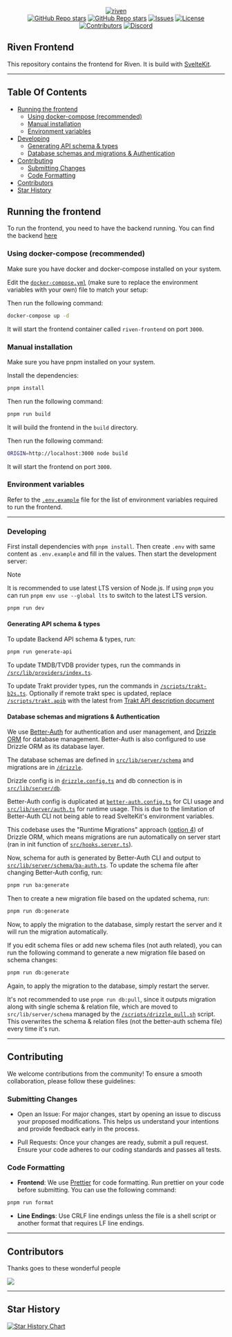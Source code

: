 <div align="center">
  <a href="https://github.com/rivenmedia/riven">
    <picture>
      <source media="(prefers-color-scheme: dark)" srcset="https://raw.githubusercontent.com/rivenmedia/riven/main/assets/riven-light.png">
      <img alt="riven" src="https://raw.githubusercontent.com/rivenmedia/riven/main/assets/riven-dark.png">
    </picture>
  </a>
</div>

<div align="center">
  <a href="https://github.com/rivenmedia/riven/stargazers"><img alt="GitHub Repo stars" src="https://img.shields.io/github/stars/rivenmedia/riven?label=Riven+Backend"></a>
    <a href="https://github.com/rivenmedia/riven-frontend/stargazers"><img alt="GitHub Repo stars" src="https://img.shields.io/github/stars/rivenmedia/riven-frontend?label=Riven+Frontend"></a>
  <a href="https://github.com/rivenmedia/riven/issues"><img alt="Issues" src="https://img.shields.io/github/issues/rivenmedia/riven-frontend" /></a>
  <a href="https://github.com/rivenmedia/riven/blob/main/LICENSE"><img alt="License" src="https://img.shields.io/github/license/rivenmedia/riven-frontend"></a>
  <a href="https://github.com/rivenmedia/riven/graphs/contributors-frontend"><img alt="Contributors" src="https://img.shields.io/github/contributors/rivenmedia/riven-frontend" /></a>
  <a href="https://discord.gg/wDgVdH8vNM"><img alt="Discord" src="https://img.shields.io/badge/Join%20discord-8A2BE2" /></a>
</div>

## Riven Frontend

This repository contains the frontend for Riven. It is build with [SvelteKit](https://kit.svelte.dev/).

---

## Table Of Contents

- [Running the frontend](#running-the-frontend)
    - [Using docker-compose (recommended)](#using-docker-compose-recommended)
    - [Manual installation](#manual-installation)
    - [Environment variables](#environment-variables)
- [Developing](#developing)
    - [Generating API schema & types](#generating-api-schema--types)
    - [Database schemas and migrations & Authentication](#database-schemas-and-migrations--authentication)
- [Contributing](#contributing)
    - [Submitting Changes](#submitting-changes)
    - [Code Formatting](#code-formatting)
- [Contributors](#contributors)
- [Star History](#star-history)

## Running the frontend

To run the frontend, you need to have the backend running. You can find the backend [here](https://github.com/rivenmedia/riven)

### Using docker-compose (recommended)

Make sure you have docker and docker-compose installed on your system.

Edit the [`docker-compose.yml`](./docker-compose.yml) (make sure to replace the environment variables with your own) file to match your setup:

Then run the following command:

```bash
docker-compose up -d
```

It will start the frontend container called `riven-frontend` on port `3000`.

### Manual installation

Make sure you have pnpm installed on your system.

Install the dependencies:

```bash
pnpm install
```

Then run the following command:

```bash
pnpm run build
```

It will build the frontend in the `build` directory.

Then run the following command:

```bash
ORIGIN=http://localhost:3000 node build
```

It will start the frontend on port `3000`.

### Environment variables

Refer to the [`.env.example`](./.env.example) file for the list of environment variables required to run the frontend.

---

### Developing

First install dependencies with `pnpm install`. Then create `.env` with same content as `.env.example` and fill in the values. Then start the development server:

> [!NOTE]  
> It is recommended to use latest LTS version of Node.js. If using `pnpm` you can run `pnpm env use --global lts` to switch to the latest LTS version.

```bash
pnpm run dev
```

#### Generating API schema & types

To update Backend API schema & types, run:

```bash
pnpm run generate-api
```

To update TMDB/TVDB provider types, run the commands in [`/src/lib/providers/index.ts`](./src/lib/providers/index.ts).

To update Trakt provider types, run the commands in [`/scripts/trakt-b2s.ts`](./scripts/trakt-b2s.ts). Optionally if remote trakt spec is updated, replace [`/scripts/trakt.apib`](./scripts/trakt.apib) with the latest from [Trakt API description document](https://trakt.docs.apiary.io/api-description-document)

#### Database schemas and migrations & Authentication

We use [Better-Auth](https://better-auth.dev/) for authentication and user management, and [Drizzle ORM](https://drizzle.team/) for database management. Better-Auth is also configured to use Drizzle ORM as its database layer.

The database schemas are defined in [`src/lib/server/schema`](./src/lib/server/schema) and migrations are in [`/drizzle`](./drizzle).

Drizzle config is in [`drizzle.config.ts`](./drizzle.config.ts) and db connection is in [`src/lib/server/db`](./src/lib/server/db.ts).

Better-Auth config is duplicated at [`better-auth.config.ts`](./better-auth.config.ts) for CLI usage and [`src/lib/server/auth.ts`](./src/lib/server/auth.ts) for runtime usage. This is due to the limitation of Better-Auth CLI not being able to read SvelteKit's environment variables.

This codebase uses the "Runtime Migrations" approach ([option 4](https://orm.drizzle.team/docs/migrations)) of Drizzle ORM, which means migrations are run automatically on server start (ran in init function of [`src/hooks.server.ts`](./src/hooks.server.ts)).

Now, schema for auth is generated by Better-Auth CLI and output to [`src/lib/server/schema/ba-auth.ts`](./src/lib/server/schema/ba-auth.ts). To update the schema file after changing Better-Auth config, run:

```bash
pnpm run ba:generate
```

Then to create a new migration file based on the updated schema, run:

```bash
pnpm run db:generate
```

Now, to apply the migration to the database, simply restart the server and it will run the migration automatically.

If you edit schema files or add new schema files (not auth related), you can run the following command to generate a new migration file based on schema changes:

```bash
pnpm run db:generate
```

Again, to apply the migration to the database, simply restart the server.

It's not recommended to use `pnpm run db:pull`, since it outputs migration along with single schema & relation file, which are moved to `src/lib/server/schema` managed by the [`/scripts/drizzle_pull.sh`](./scripts/drizzle_pull.sh) script. This overwrites the schema & relation files (not the better-auth schema file) every time it's run.

---

## Contributing

We welcome contributions from the community! To ensure a smooth collaboration, please follow these guidelines:

### Submitting Changes

- Open an Issue: For major changes, start by opening an issue to discuss your proposed modifications. This helps us understand your intentions and provide feedback early in the process.

- Pull Requests: Once your changes are ready, submit a pull request. Ensure your code adheres to our coding standards and passes all tests.

### Code Formatting

- **Frontend**: We use [Prettier](https://prettier.io/) for code formatting. Run prettier on your code before submitting. You can use the following command:

```bash
pnpm run format
```

- **Line Endings**: Use CRLF line endings unless the file is a shell script or another format that requires LF line endings.

---

## Contributors

Thanks goes to these wonderful people

<a href="https://github.com/rivenmedia/riven-frontend/graphs/contributors">
  <img src="https://contrib.rocks/image?repo=rivenmedia/riven-frontend" />
</a>

---

## Star History

<a href="https://www.star-history.com/#rivenmedia/riven&rivenmedia/riven-frontend&type=date&legend=top-left">
 <picture>
   <source media="(prefers-color-scheme: dark)" srcset="https://api.star-history.com/svg?repos=rivenmedia/riven,rivenmedia/riven-frontend&type=date&theme=dark&legend=top-left" />
   <source media="(prefers-color-scheme: light)" srcset="https://api.star-history.com/svg?repos=rivenmedia/riven,rivenmedia/riven-frontend&type=date&legend=top-left" />
   <img alt="Star History Chart" src="https://api.star-history.com/svg?repos=rivenmedia/riven,rivenmedia/riven-frontend&type=date&legend=top-left" />
 </picture>
</a>
